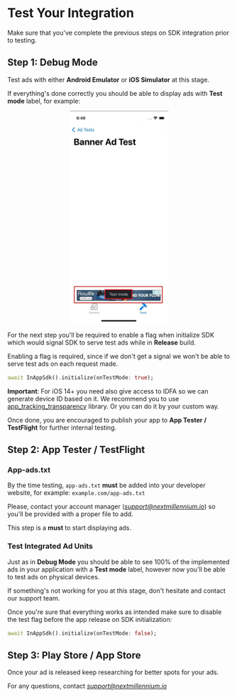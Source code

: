 # Test Your Integration

Make sure that you've complete the previous steps on SDK integration prior to testing.

## Step 1: Debug Mode

Test ads with either **Android Emulator** or **iOS Simulator** at this stage.

If everything's done correctly you should be able to display ads with **Test mode** label, for example:

<p align="center">
<img src="https://github.com/nextmillenniummedia/inapp-flutter-example/blob/main/docs/images/test_ads_banner.png" height="480">
</p>

For the next step you'll be required to enable a flag when initialize SDK which would signal SDK to serve test ads while in **Release** build.

Enabling a flag is required, since if we don't get a signal we won't be able to serve test ads on each request made.

```dart
await InAppSdk().initialize(onTestMode: true);
```

**Important**: For iOS 14+ you need also give access to IDFA so we can generate device ID based on it. We recommend you to use [app_tracking_transparency](https://pub.dev/packages/app_tracking_transparency) library. Or you can do it by your custom way.

Once done, you are encouraged to publish your app to **App Tester / TestFlight** for further internal testing.

## Step 2: App Tester / TestFlight

### App-ads.txt

By the time testing, `app-ads.txt` **must** be added into your developer website, for example: `example.com/app-ads.txt`

Please, contact your account manager (*support@nextmillennium.io*) so you'll be provided with a proper file to add.

This step is a **must** to start displaying ads.

### Test Integrated Ad Units

Just as in **Debug Mode** you should be able to see 100% of the implemented ads in your application with a **Test mode** label, however now you'll be able to test ads on physical devices.

If something's not working for you at this stage, don't hesitate and contact our support team.

Once you're sure that everything works as intended make sure to disable the test flag before the app release on SDK initialization:

```dart
await InAppSdk().initialize(onTestMode: false);
```

## Step 3: Play Store / App Store

Once your ad is released keep researching for better spots for your ads.

For any questions, contact *support@nextmillennium.io*
